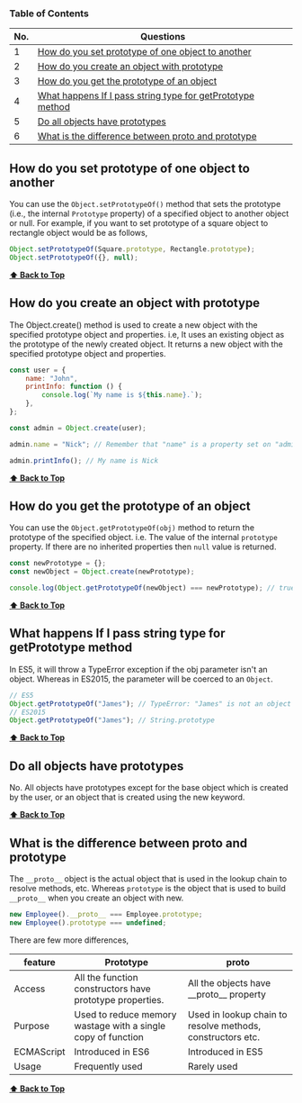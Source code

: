 ### Table of Contents

| No. | Questions                                                                                                                 |
| --- | ------------------------------------------------------------------------------------------------------------------------- |
| 1   | [How do you set prototype of one object to another](#How-do-you-set-prototype-of-one-object-to-another)                   |
| 2   | [How do you create an object with prototype](#How-do-you-create-an-object-with-prototype)                                 |
| 3   | [How do you get the prototype of an object](#How-do-you-get-the-prototype-of-an-object)                                   |
| 4   | [What happens If I pass string type for getPrototype method](#What-happens-If-I-pass-string-type-for-getPrototype-method) |
| 5   | [Do all objects have prototypes](#Do-all-objects-have-prototypes)                                                         |
| 6   | [What is the difference between proto and prototype](#What-is-the-difference-between-proto-and-prototype)                 |

### <h2>How do you set prototype of one object to another</h2>

You can use the `Object.setPrototypeOf()` method that sets the prototype (i.e., the internal `Prototype` property) of a specified object to another object or null. For example, if you want to set prototype of a square object to rectangle object would be as follows,

```javascript
Object.setPrototypeOf(Square.prototype, Rectangle.prototype);
Object.setPrototypeOf({}, null);
```

**[⬆ Back to Top](#table-of-contents)**

### <h2>How do you create an object with prototype</h2>

The Object.create() method is used to create a new object with the specified prototype object and properties. i.e, It uses an existing object as the prototype of the newly created object. It returns a new object with the specified prototype object and properties.

```javascript
const user = {
    name: "John",
    printInfo: function () {
        console.log(`My name is ${this.name}.`);
    },
};

const admin = Object.create(user);

admin.name = "Nick"; // Remember that "name" is a property set on "admin" but not on "user" object

admin.printInfo(); // My name is Nick
```

**[⬆ Back to Top](#table-of-contents)**

### <h2>How do you get the prototype of an object</h2>

You can use the `Object.getPrototypeOf(obj)` method to return the prototype of the specified object. i.e. The value of the internal `prototype` property. If there are no inherited properties then `null` value is returned.

```javascript
const newPrototype = {};
const newObject = Object.create(newPrototype);

console.log(Object.getPrototypeOf(newObject) === newPrototype); // true
```

**[⬆ Back to Top](#table-of-contents)**

### <h2>What happens If I pass string type for getPrototype method</h2>

In ES5, it will throw a TypeError exception if the obj parameter isn't an object. Whereas in ES2015, the parameter will be coerced to an `Object`.

```javascript
// ES5
Object.getPrototypeOf("James"); // TypeError: "James" is not an object
// ES2015
Object.getPrototypeOf("James"); // String.prototype
```

**[⬆ Back to Top](#table-of-contents)**

### <h2>Do all objects have prototypes</h2>

No. All objects have prototypes except for the base object which is created by the user, or an object that is created using the new keyword.

**[⬆ Back to Top](#table-of-contents)**

### <h2>What is the difference between proto and prototype</h2>

The `__proto__` object is the actual object that is used in the lookup chain to resolve methods, etc. Whereas `prototype` is the object that is used to build `__proto__` when you create an object with new.

```javascript
new Employee().__proto__ === Employee.prototype;
new Employee().prototype === undefined;
```

There are few more differences,

| feature    | Prototype                                                    | proto                                                      |
| ---------- | ------------------------------------------------------------ | ---------------------------------------------------------- |
| Access     | All the function constructors have prototype properties.     | All the objects have \_\_proto\_\_ property                |
| Purpose    | Used to reduce memory wastage with a single copy of function | Used in lookup chain to resolve methods, constructors etc. |
| ECMAScript | Introduced in ES6                                            | Introduced in ES5                                          |
| Usage      | Frequently used                                              | Rarely used                                                |

**[⬆ Back to Top](#table-of-contents)**